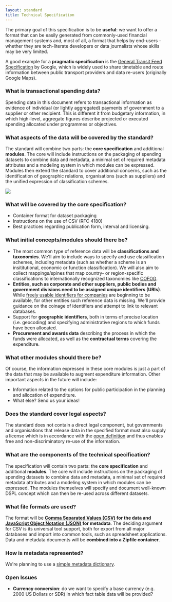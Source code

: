```yaml
---
layout: standard
title: Technical Specification
---
```


The primary goal of this specification is to be **useful**: we want to offer a format that can 
be easily generated from commonly-used financial management systems and, most of all, a format 
that helps by end-users - whether they are tech-literate developers or data journalists whose
skills may be very limited.

A good example for a **pragmatic specification** is the [General Transit Feed Specification](https://developers.google.com/transit/gtfs/reference) by Google, which is widely used to share timetable and route information between public transport providers and data re-users (originally Google Maps).

<h3>What is transactional spending data?</h3>

Spending data in this document refers to transactional information as evidence of individual (or lightly aggregated) payments of government to a supplier or other recipient. This is different 
it from budgetary information, in which high-level, aggregate figures describe projected or executed
spending allocated under programmes or objectives.

<h3>What aspects of the data will be covered by the standard?</h3>

The standard will combine two parts: the **core specification** and additional **modules**. The core will include instructions on the packaging of spending datasets to combine data and metadata, a minimal set of required metadata attributes and a modeling system in which modules can be expressed. Modules then extend the standard to cover additional concerns, such as the identification of geographic relations, organisations (such as suppliers) and the unified expression of classification schemes.

<img src="https://docs.google.com/drawings/pub?id=1G17c02V_7d_1hUAWcYseM_aWm32Cyk_RX8DGLfJLnK0&amp;w=620&amp;h=465">

<h3>What will be covered by the core specification?</h3>

* Container format for dataset packaging
* Instructions on the use of CSV (RFC 4180)
* Best practices regarding publication form, interval and licensing.

<h3>What initial concepts/modules should there be?</h3>

* The most common type of reference data will be **classifications and taxonomies**. We'll aim to include ways to specify and use classification schemes, including metadata (such as whether a scheme is an insititutional, economic or function classification). We will also aim to collect mappings/spines that map country- or region-specific classifications to internationally recognized taxonomies like [COFOG](http://unstats.un.org/unsd/cr/registry/regcst.asp?Cl=4).
* **Entities, such as corporate and other suppliers, public bodies and government divisions need to be assigned unique identifiers (URIs)**. While [freely usable identifiers for companies](http://opencorporates.com/) are beginning to be available, for other entities such reference data is missing. We'll provide guidance on the coinage of identifiers and attempt to link to relevant databases.
* Support for **geographic identifiers**, both in terms of precise location (i.e. geocoding) and specifying administrative regions to which funds have been allocated. 
* **Procurement and awards data** describing the process in which the funds were allocated, as well as the **contractual terms** covering the expenditure. 

<h3>What other modules should there be?</h3>

Of course, the information expressed in these core modules is just a part of the data that may be available to augment expenditure information. Other important aspects in the future will include: 

* Information related to the options for public participation in the planning and allocation of expenditure. 
* What else? Send us your ideas! 

<h3>Does the standard cover legal aspects?</h3>

The standard does not contain a direct legal component, but governments and organisations that release data in the specified format must also supply a license which is in accordance with the [open definition](http://opendefinition.org/) and thus enables free and non-discriminatory re-use of the information.

<h3>What are the components of the technical specification?</h3>

The specification will contain two parts: the **core specification** and additional **modules**. The core will include instructions on the packaging of spending datasets to combine data and metadata, a minimal set of required metadata attributes and a modeling system in which modules can be expressed. The modules themselves will specify and document well-known DSPL concept which can then be re-used across different datasets.

<h3>What file formats are used?</h3>

The format will be **[Comma Separated Values (CSV)](http://tools.ietf.org/html/rfc4180) for the data and [JavaScript Object Notation (JSON)](http://json.org/) for metadata**. The deciding argument for CSV is its universal tool support, both for export from all major databases and import into common tools, such as spreadsheet applications. Data and metadata documents will be **combined into a Zipfile container**.

<h3>How is metadata represented?</h3>

We're planning to use a [simple metadata dictionary](http://www.dataprotocols.org/en/latest/data-packages.html#metadata). 

<h3>Open Issues</h3>

* **Currency conversion**: do we want to specify a base currency (e.g. 2000 US Dollars or SDR) in which fact table data will be provided?
